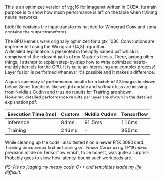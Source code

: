 This is an optimized version of vgg16 for Imagenet written in CUDA. Its main purpose is to show how much performance is left on the table when training neural networks.  

btdb file contains the input transforms needed for Winograd Conv and atma contains the output transforms.

The GPU kernels were originally optimized for a gtx 1080. Convolutions are implemented using the Winograd F(4,3) algorithm.  
A detailed explanation is presented in the aptly named pdf which is comprised of the relevant parts of my Master's thesis. There, among other things, I attempt to explain step-by-step how to write optimized matrix-multiply kernels for the GPU. It is quite an interesting and complex process!  
Layer fusion is performed whenever it's possible and it makes a difference.

A quick summary of performance results for a batch of 32 images is shown below. Some functions like weight update and softmax loss are missing from Nvidia's Cudnn and thus no results for Training are shown.  
However, detailed performance results per layer are shown in the detailed explanation pdf.

| Execution Time (ms)  | Custom | Nvidia Cudnn | Tensorflow |
|----------------------|--------|--------------|------------|
| Inference            |  84ms  |    91.5ms    |    116ms   |
| Training             | 243ms  |      -       |    355ms   |

While cleaning up the code I also tested it on a newer RTX 3080 card. Training times are as fast as training on Tensor Cores using FP16 mixed precision mode on Tensorflow which, to be honest, was quite a surprise. Probably goes to show how latency-bound such workloads are.  

*PS: Pls no judging my messy code. C++ and templates made my life difficult.*
